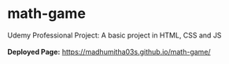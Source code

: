 # math-game
Udemy Professional Project: A basic project in HTML, CSS and JS
<br/><br/>
**Deployed Page:** https://madhumitha03s.github.io/math-game/
